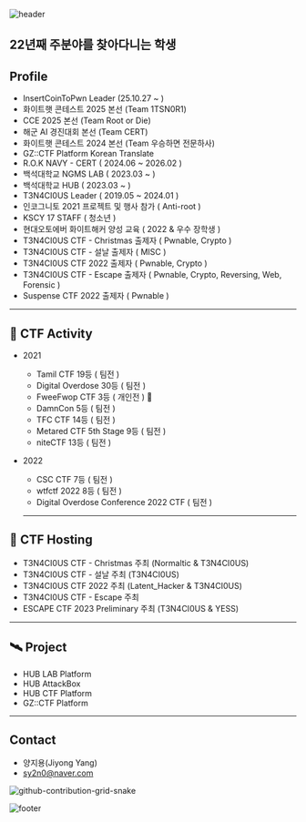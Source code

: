 ![header](https://capsule-render.vercel.app/api?type=waving&&color=gradient&height=100&section=header&fontSize=90)

## 22년째 주분야를 찾아다니는 학생
 
## Profile

* InsertCoinToPwn Leader (25.10.27 ~ )
* 화이트햇 콘테스트 2025 본선 (Team 1TSN0R1)
* CCE 2025 본선 (Team Root or Die)
* 해군 AI 경진대회 본선 (Team CERT)
* 화이트햇 콘테스트 2024 본선 (Team 우승하면 전문하사)
* GZ::CTF Platform Korean Translate
* R.O.K NAVY - CERT ( 2024.06 ~ 2026.02 )
* 백석대학교 NGMS LAB ( 2023.03 ~ )
* 백석대학교 HUB ( 2023.03 ~ )
* T3N4CI0US Leader ( 2019.05 ~ 2024.01 )
* 인코그니토 2021 프로젝트 및 행사 참가 ( Anti-root )
* KSCY 17 STAFF ( 청소년 )
* 현대오토에버 화이트해커 양성 교육 ( 2022 & 우수 장학생 )
* T3N4CI0US CTF - Christmas 출제자 ( Pwnable, Crypto )
* T3N4CI0US CTF - 설날 출제자 ( MISC )
* T3N4CI0US CTF 2022 출제자 ( Pwnable, Crypto )
* T3N4CI0US CTF - Escape 출제자 ( Pwnable, Crypto, Reversing, Web, Forensic )
* Suspense CTF 2022 출제자 ( Pwnable )

***

## 🚩 CTF Activity     

+ 2021
    + Tamil CTF 19등 ( 팀전 )
    + Digital Overdose 30등 ( 팀전 )
    + FweeFwop CTF 3등 ( 개인전 ) 🥉
    + DamnCon 5등 ( 팀전 )
    + TFC CTF 14등 ( 팀전 )
    + Metared CTF 5th Stage 9등 ( 팀전 )
    + niteCTF 13등 ( 팀전 )
    
+ 2022
    + CSC CTF 7등 ( 팀전 )
    + wtfctf 2022 8등 ( 팀전 )
    + Digital Overdose Conference 2022 CTF ( 팀전 )
    
  ***
    
 
## 🚩 CTF Hosting   
+ T3N4CI0US CTF - Christmas 주최 (Normaltic & T3N4CI0US)     
+ T3N4CI0US CTF - 설날 주최 (T3N4CI0US)
+ T3N4CI0US CTF 2022 주최 (Latent_Hacker & T3N4CI0US)
+ T3N4CI0US CTF - Escape 주최
+ ESCAPE CTF 2023 Preliminary 주최 (T3N4CI0US & YESS)
 
 ***

## 🛰️ Project
+ HUB LAB Platform
+ HUB AttackBox
+ HUB CTF Platform
+ GZ::CTF Platform

***

## Contact     
 * 양지용(Jiyong Yang)
 * sy2n0@naver.com

 ![github-contribution-grid-snake](https://user-images.githubusercontent.com/90142173/154796318-e529fdc7-2132-4ce7-8417-06b71cf02506.svg)

![footer](https://capsule-render.vercel.app/api?type=waving&&color=gradient&height=100&section=footer&fontSize=90)
